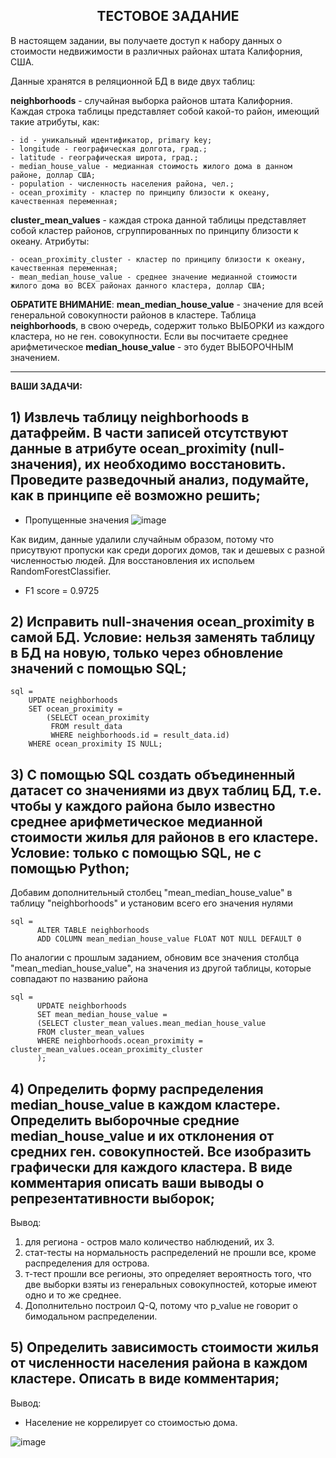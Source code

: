 ## <center>ТЕСТОВОЕ ЗАДАНИЕ</center>


В настоящем задании, вы получаете доступ к набору данных о стоимости недвижимости в различных районах штата Калифорния, США. 

Данные хранятся в реляционной БД в виде двух таблиц:

**neighborhoods** - случайная выборка районов штата Калифорния. Каждая строка таблицы представляет собой какой-то район, имеющий такие атрибуты, как:

    - id - уникальный идентификатор, primary key;
    - longitude - географическая долгота, град.;
    - latitude - географическая широта, град.;
    - median_house_value - медианная стоимость жилого дома в данном районе, доллар США;
    - population - численность населения района, чел.;
    - ocean_proximity - кластер по принципу близости к океану, качественная переменная;
    
**cluster_mean_values** - каждая строка данной таблицы представляет собой кластер районов, сгруппированных по принципу близости к океану. Атрибуты:
    
    - ocean_proximity_cluster - кластер по принципу близости к океану, качественная переменная;
    - mean_median_house_value - среднее значение медианной стоимости жилого дома во ВСЕХ районах данного кластера, доллар США;
    
**ОБРАТИТЕ ВНИМАНИЕ**: **mean_median_house_value** - значение для всей генеральной совокупности районов в кластере. Таблица **neighborhoods**, в свою очередь, содержит только ВЫБОРКИ из каждого кластера, но не ген. совокупности. Если вы посчитаете среднее арифметическое **median_house_value** - это будет ВЫБОРОЧНЫМ значением.
***************************************
  
  
**ВАШИ ЗАДАЧИ:**

## 1) Извлечь таблицу **neighborhoods** в датафрейм. В части записей отсутствуют данные в атрибуте **ocean_proximity** (null-значения), их необходимо восстановить. Проведите разведочный анализ, подумайте, как в принципе её возможно решить;
   - Пропущенные значения
    ![image](https://github.com/MaximKondakov/Test-tasks/assets/85742231/631d9a63-6d67-478d-a886-ed04ef1a78be)

Как видим, данные удалили случайным образом, потому что присутвуют пропуски как среди дорогих домов, так и дешевых с разной численностью людей. Для восстановления их испольем RandomForestClassifier.

 - F1 score = 0.9725


## 2) Исправить null-значения **ocean_proximity** в самой БД. Условие: нельзя заменять таблицу в БД на новую, только через обновление значений с помощью SQL;
```
sql =
    UPDATE neighborhoods 
    SET ocean_proximity =
        (SELECT ocean_proximity
         FROM result_data
         WHERE neighborhoods.id = result_data.id)
    WHERE ocean_proximity IS NULL;
```
## 3) С помощью SQL создать объединенный датасет со значениями из двух таблиц БД, т.е. чтобы у каждого района было известно среднее арифметическое медианной стоимости жилья для районов в его кластере. Условие: только с помощью SQL, не с помощью Python;

Добавим дополнительный столбец "mean_median_house_value" в таблицу "neighborhoods" и установим всего его значения нулями
    
```
sql = 
      ALTER TABLE neighborhoods 
      ADD COLUMN mean_median_house_value FLOAT NOT NULL DEFAULT 0
```

   По аналогии с прошлым заданием, обновим все значения столбца "mean_median_house_value", на значения из другой таблицы, которые совпадают по названию района
```
sql = 
      UPDATE neighborhoods
      SET mean_median_house_value = 
      (SELECT cluster_mean_values.mean_median_house_value
      FROM cluster_mean_values   
      WHERE neighborhoods.ocean_proximity = cluster_mean_values.ocean_proximity_cluster
      );
```
   
## 4) Определить форму распределения **median_house_value** в каждом кластере. Определить выборочные средние **median_house_value** и их отклонения от средних ген. совокупностей. Все изобразить графически для каждого кластера. В виде комментария описать ваши выводы о репрезентативности выборок;
   
Вывод:

1. для региона - остров мало количество наблюдений, их 3.
2. стат-тесты на нормальность распределений не прошли все, кроме распределения для острова.
3. т-тест прошли все регионы, это определяет вероятность того, что две выборки взяты из генеральных совокупностей, которые имеют одно и то же среднее.
4. Дополнительно построил Q-Q, потому что p_value не говорит о бимодальном распределении.


## 5) Определить зависимость стоимости жилья от численности населения района в каждом кластере. Описать в виде комментария;
Вывод:
 - Население не коррелирует со стоимостью дома.
   
![image](https://github.com/MaximKondakov/Test-tasks/assets/85742231/6919074b-e2f4-471e-bd9d-c733a8980902)
